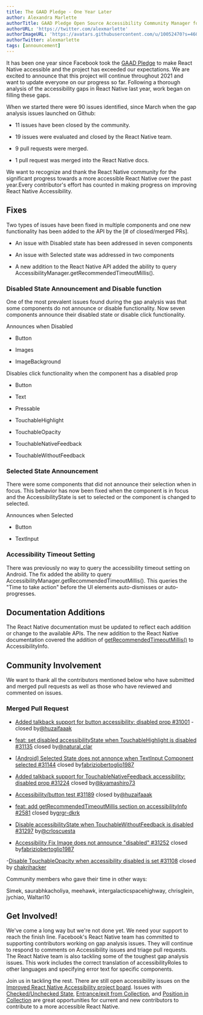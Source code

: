 ```yaml
---
title: The GAAD Pledge - One Year Later
author: Alexandra Marlette
authorTitle: GAAD Pledge Open Source Accessibility Community Manager for React Native
authorURL: 'https://twitter.com/alexmarlette'
authorImageURL: 'https://avatars.githubusercontent.com/u/10052470?s=460&u=7f2304cb929d1de703856717af86324c66728f3a&v=4'
authorTwitter: alexmarlette
tags: [announcement]
---
```


It has been one year since Facebook took the [GAAD Pledge](https://diamond.la/GAADPledge/) to make React Native accessible and the project has exceeded our expectations. We are excited to announce that this project will continue throughout 2021 and want to update everyone on our progress so far.  Following a thorough analysis of the accessibility gaps in React Native last year, work began on filling these gaps.

When we started there were 90 issues identified, since March when the gap analysis issues launched on Github:

- 11 issues have been closed by the community.

- 19 issues were evaluated and closed by the React Native team.

- 9 pull requests were merged.

- 1 pull request was merged into the React Native docs.

We want to recognize and thank the React Native community for the significant progress towards a more accessible React Native over the past year.Every contributor's effort has counted in making progress on improving React Native Accessibility.

## Fixes

Two types of issues have been fixed in multiple components and one new functionality has been added to the API by the [# of closed/merged PRs].

- An issue with Disabled state has been addressed in seven components

- An issue with Selected state was addressed in two components

- A new addition to the React Native API added the ability to query AccessibilityManager.getRecommendedTimeoutMillis().

### Disabled State Announcement and Disable function

One of the most prevalent issues found during the gap analysis was that some components do not announce or disable functionality. Now seven components announce their disabled state or disable click functionality.

Announces when Disabled

- Button

- Images

- ImageBackground

Disables click functionality when the component has a disabled prop

- Button

- Text

- Pressable

- TouchableHighlight

- TouchableOpacity

- TouchableNativeFeedback

- TouchableWithoutFeedback

### Selected State Announcement

There were some components that did not announce their selection when in focus. This behavior has now been fixed when the component is in focus and the AccessibilityState is set to selected or the component is changed to selected.

Announces when Selected

- Button

- TextInput

### Accessibility Timeout Setting

There was previously no way to query the accessibility timeout setting on Android. The fix added the ability to query AccessibilityManager.getRecommendedTimeoutMillis(). This queries the "Time to take action" before the UI elements auto-dismisses or auto-progresses.

## Documentation Additions

The React Native documentation must be updated to reflect each addition or change to the available APIs. The new addition to the React Native documentation covered the addition of [getRecommendedTimeoutMillis()](https://reactnative.dev/docs/next/accessibilityinfo#getrecommendedtimeoutmillis-android) to AccessibilityInfo.

## Community Involvement

We want to thank all the contributors mentioned below who have submitted and merged pull requests as well as those who have reviewed and commented on issues.

### Merged Pull Request

- [Added talkback support for button accessibility: disabled prop #31001](https://github.com/facebook/react-native/pull/31001) - closed by[@huzaifaaak](https://twitter.com/huzaifaaak)

- [feat: set disabled accessibilityState when TouchableHighlight is disabled #31135](https://github.com/facebook/react-native/pull/31135) closed by[@natural_clar](https://twitter.com/natural_clar)

- [[Android] Selected State does not annonce when TextInput Component selected #31144](https://github.com/facebook/react-native/pull/31144) closed by[fabriziobertoglio1987](http://fabriziobertoglio1987)

- [Added talkback support for TouchableNativeFeedback accessibility: disabled prop #31224](https://github.com/facebook/react-native/pull/31224) closed by[@kyamashiro73](https://twitter.com/kyamashiro73)

- [Accessibility/button test #31189](https://github.com/facebook/react-native/pull/31189) closed by[@huzaifaaak](https://twitter.com/huzaifaaak)

- [feat: add getRecommendedTimeoutMillis section on accessibilityInfo #2581](https://github.com/facebook/react-native-website/pull/2581) closed by[grgr-dkrk](https://twitter.com/dkrk0901)

- [Disable accessibilityState when TouchableWithoutFeedback is disabled #31297](https://github.com/facebook/react-native/pull/31297) by[@crloscuesta](https://twitter.com/crloscuesta)

- [Accessibility Fix Image does not announce "disabled" #31252](https://github.com/facebook/react-native/pull/31252) closed by[fabriziobertoglio1987](http://fabriziobertoglio1987)

-[Disable TouchableOpacity when accessibility disabled is set #31108](https://github.com/facebook/react-native/pull/31108) closed by [chakrihacker](https://github.com/chakrihacker)

Community members who gave their time in other ways:

Simek, saurabhkacholiya, meehawk, intergalacticspacehighway, chrisglein, jychiao, Waltari10

## Get Involved!

We've come a long way but we're not done yet. We need your support to reach the finish line. Facebook's React Native team has committed to supporting contributors working on gap analysis issues. They will continue to respond to comments on Accessibility issues and triage pull requests. The React Native team is also tackling some of the toughest gap analysis issues. This work includes the correct translation of accessibilityRoles to other languages and specifying error text for specific components.

Join us in tackling the rest. There are still open accessibility issues on the [Improved React Native Accessibility project board](https://github.com/facebook/react-native/projects/15). Issues with [Checked/Unchecked State](https://github.com/facebook/react-native/issues/30843), [Entrance/exit from Collection](https://github.com/facebook/react-native/issues/30861), and [Position in Collection](https://github.com/facebook/react-native/issues/30977) are great opportunities for current and new contributors to contribute to a more accessible React Native.
